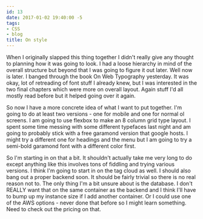 ```yaml
---
id: 13
date: 2017-01-02 19:40:00 -5
tags:
- CSS
- blog
title: On style
---
```

When I originally slapped this thing together I didn't really give any thought
to planning how it was going to look. I had a loose hierarchy in mind of the
overall structure but beyond that I was going to figure it out later. Well now
is later. I banged through the book On Web Typography yesterday. It was okay,
lot of retreading of font stuff I already knew, but I was interested in the
two final chapters which were more on overall layout. Again stuff I'd all mostly
read before but it helped going over it again.

So now I have a more concrete idea of what I want to put together. I'm going to
do at least two versions - one for mobile and one for normal ol screens. I am
going to use flexbox to make an 8 column grid type layout. I spent some time
messing with some different typefaces last night and am going to probably stick
with a free garamond version that google hosts. I might try a different one for
headings and the menu but I am going to try a semi-bold garamond font with a
different color first.

So I'm starting in on that a bit. It shouldn't actually take me very long to do
except anything like this involves tons of fiddling and trying various versions.
I think I'm going to start in on the tag cloud as well. I should also bang out
a proper backend soon. It should be fairly trivial so there is no real reason
not to. The only thing I'm a bit unsure about is the database. I don't REALLY
want that on the same container as the backend and I think I'll have to bump
up my instance size if I add another container. Or I could use one of the AWS
options - never done that before so I might learn something. Need to check out
the pricing on that.
